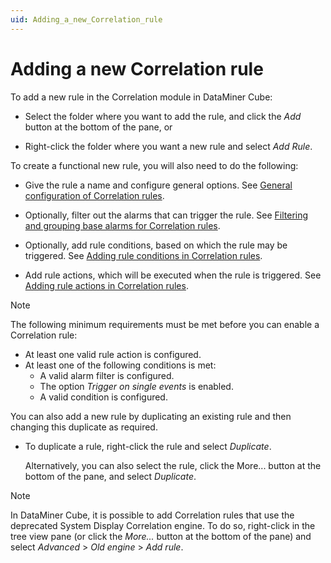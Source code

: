 ```yaml
---
uid: Adding_a_new_Correlation_rule
---
```


# Adding a new Correlation rule

To add a new rule in the Correlation module in DataMiner Cube:

- Select the folder where you want to add the rule, and click the *Add* button at the bottom of the pane, or

- Right-click the folder where you want a new rule and select *Add Rule*.

To create a functional new rule, you will also need to do the following:

- Give the rule a name and configure general options. See [General configuration of Correlation rules](xref:General_configuration_of_Correlation_rules).

- Optionally, filter out the alarms that can trigger the rule. See [Filtering and grouping base alarms for Correlation rules](xref:Filtering_and_grouping_base_alarms_for_Correlation_rules).

- Optionally, add rule conditions, based on which the rule may be triggered. See [Adding rule conditions in Correlation rules](xref:Adding_rule_conditions_in_Correlation_rules).

- Add rule actions, which will be executed when the rule is triggered. See [Adding rule actions in Correlation rules](xref:Adding_rule_actions_in_Correlation_rules).

> [!NOTE]
> The following minimum requirements must be met before you can enable a Correlation rule:
>
> - At least one valid rule action is configured.
> - At least one of the following conditions is met:
>   - A valid alarm filter is configured.
>   - The option *Trigger on single events* is enabled.
>   - A valid condition is configured.

You can also add a new rule by duplicating an existing rule and then changing this duplicate as required.

- To duplicate a rule, right-click the rule and select *Duplicate*.

  Alternatively, you can also select the rule, click the More... button at the bottom of the pane, and select *Duplicate*.

> [!NOTE]
> In DataMiner Cube, it is possible to add Correlation rules that use the deprecated System Display Correlation engine. To do so, right-click in the tree view pane (or click the *More...* button at the bottom of the pane) and select *Advanced* > *Old engine* > *Add rule*.
